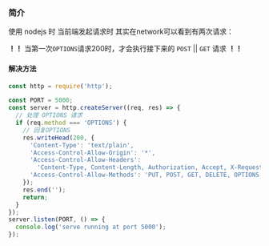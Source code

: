 ### 简介

使用 nodejs 时 当前端发起请求时 其实在network可以看到有两次请求：

**！！** 当第一次`OPTIONS`请求200时，才会执行接下来的 `POST` || `GET` 请求 **！！**

#### 解决方法

```javascript
const http = require('http');

const PORT = 5000;
const server = http.createServer((req, res) => {
  // 处理 OPTIONS 请求
  if (req.method === 'OPTIONS') {
    // 回复OPTIONS
    res.writeHead(200, {
      'Content-Type': 'text/plain',
      'Access-Control-Allow-Origin': '*',
      'Access-Control-Allow-Headers':
        'Content-Type, Content-Length, Authorization, Accept, X-Requested-With , yourHeaderFeild, sessionToken',
      'Access-Control-Allow-Methods': 'PUT, POST, GET, DELETE, OPTIONS',
    });
    res.end('');
    return;
  }
});
server.listen(PORT, () => {
  console.log('serve running at port 5000');
});

```

